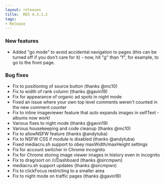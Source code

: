 ```yaml
---
layout: releases
title:  RES 4.3.1.2
tags:
- Release
---
```


### New features

- Added "go mode" to avoid accidental navigation to pages (this can be turned off if you don't care for it) - now, hit "g" than "f", for example, to go to the front page.

### Bug fixes

- Fix to positioning of source button (thanks @mc10)
- Fix to width of rank column (thanks @gavin19)
- Fix for appearance of organic ad spots in night mode
- Fixed an issue where your own top level comments weren't counted in the new comment counter
- Fix to inline imageviewer feature that auto expands images in selfText - albums now work!
- Various fixes to night mode (thanks @gavin19)
- Various housekeeping and code cleanup (thanks @mc10)
- Fix to allowNSFW feature (thanks @andytuba)
- Fix to NSFW CSS if module is disabled (thanks @andytuba)
- Fixed mediacru.sh support to obey maxWidth/maxHeight settings
- Fix for account switcher in Chrome incognito
- Fix for Chrome storing image viewer images in history even in incognito
- Fix to drag/sort on /r/Dashboard (thanks @sircmpwn)
- mediacru.sh support updates (thanks @sircmpwn)
- Fix to clickFocus restricting to a smaller area
- Fix to night mode on traffic pages (thanks @gavin19)
